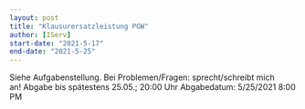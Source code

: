 ```yaml
---
layout: post
title: "Klausurersatzleistung PGW"
author: [IServ]
start-date: "2021-5-17"
end-date: "2021-5-25"
---
```

Siehe Aufgabenstellung. Bei Problemen/Fragen: sprecht/schreibt mich an! Abgabe bis spätestens 25.05.; 20:00 Uhr
Abgabedatum: 5/25/2021 8:00 PM